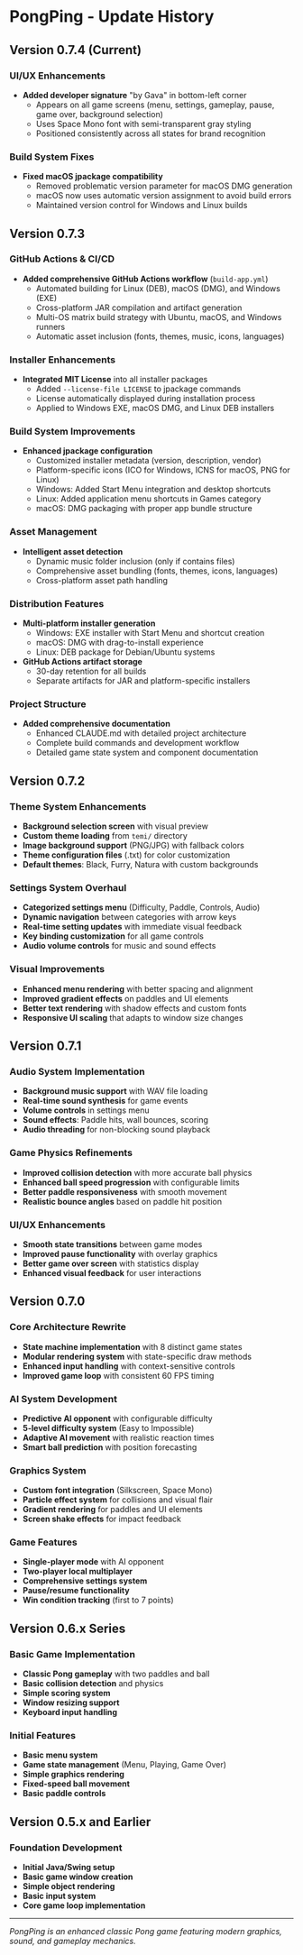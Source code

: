 # PongPing - Update History

## Version 0.7.4 (Current)

### UI/UX Enhancements
- **Added developer signature** "by Gava" in bottom-left corner
  - Appears on all game screens (menu, settings, gameplay, pause, game over, background selection)
  - Uses Space Mono font with semi-transparent gray styling
  - Positioned consistently across all states for brand recognition

### Build System Fixes
- **Fixed macOS jpackage compatibility**
  - Removed problematic version parameter for macOS DMG generation
  - macOS now uses automatic version assignment to avoid build errors
  - Maintained version control for Windows and Linux builds

## Version 0.7.3

### GitHub Actions & CI/CD
- **Added comprehensive GitHub Actions workflow** (`build-app.yml`)
  - Automated building for Linux (DEB), macOS (DMG), and Windows (EXE)
  - Cross-platform JAR compilation and artifact generation
  - Multi-OS matrix build strategy with Ubuntu, macOS, and Windows runners
  - Automatic asset inclusion (fonts, themes, music, icons, languages)

### Installer Enhancements
- **Integrated MIT License** into all installer packages
  - Added `--license-file LICENSE` to jpackage commands
  - License automatically displayed during installation process
  - Applied to Windows EXE, macOS DMG, and Linux DEB installers

### Build System Improvements
- **Enhanced jpackage configuration**
  - Customized installer metadata (version, description, vendor)
  - Platform-specific icons (ICO for Windows, ICNS for macOS, PNG for Linux)
  - Windows: Added Start Menu integration and desktop shortcuts
  - Linux: Added application menu shortcuts in Games category
  - macOS: DMG packaging with proper app bundle structure

### Asset Management
- **Intelligent asset detection**
  - Dynamic music folder inclusion (only if contains files)
  - Comprehensive asset bundling (fonts, themes, icons, languages)
  - Cross-platform asset path handling

### Distribution Features
- **Multi-platform installer generation**
  - Windows: EXE installer with Start Menu and shortcut creation
  - macOS: DMG with drag-to-install experience
  - Linux: DEB package for Debian/Ubuntu systems
- **GitHub Actions artifact storage**
  - 30-day retention for all builds
  - Separate artifacts for JAR and platform-specific installers

### Project Structure
- **Added comprehensive documentation**
  - Enhanced CLAUDE.md with detailed project architecture
  - Complete build commands and development workflow
  - Detailed game state system and component documentation

## Version 0.7.2

### Theme System Enhancements
- **Background selection screen** with visual preview
- **Custom theme loading** from `temi/` directory
- **Image background support** (PNG/JPG) with fallback colors
- **Theme configuration files** (.txt) for color customization
- **Default themes**: Black, Furry, Natura with custom backgrounds

### Settings System Overhaul
- **Categorized settings menu** (Difficulty, Paddle, Controls, Audio)
- **Dynamic navigation** between categories with arrow keys
- **Real-time setting updates** with immediate visual feedback
- **Key binding customization** for all game controls
- **Audio volume controls** for music and sound effects

### Visual Improvements
- **Enhanced menu rendering** with better spacing and alignment
- **Improved gradient effects** on paddles and UI elements
- **Better text rendering** with shadow effects and custom fonts
- **Responsive UI scaling** that adapts to window size changes

## Version 0.7.1

### Audio System Implementation
- **Background music support** with WAV file loading
- **Real-time sound synthesis** for game events
- **Volume controls** in settings menu
- **Sound effects**: Paddle hits, wall bounces, scoring
- **Audio threading** for non-blocking sound playback

### Game Physics Refinements
- **Improved collision detection** with more accurate ball physics
- **Enhanced ball speed progression** with configurable limits
- **Better paddle responsiveness** with smooth movement
- **Realistic bounce angles** based on paddle hit position

### UI/UX Enhancements
- **Smooth state transitions** between game modes
- **Improved pause functionality** with overlay graphics
- **Better game over screen** with statistics display
- **Enhanced visual feedback** for user interactions

## Version 0.7.0

### Core Architecture Rewrite
- **State machine implementation** with 8 distinct game states
- **Modular rendering system** with state-specific draw methods
- **Enhanced input handling** with context-sensitive controls
- **Improved game loop** with consistent 60 FPS timing

### AI System Development
- **Predictive AI opponent** with configurable difficulty
- **5-level difficulty system** (Easy to Impossible)
- **Adaptive AI movement** with realistic reaction times
- **Smart ball prediction** with position forecasting

### Graphics System
- **Custom font integration** (Silkscreen, Space Mono)
- **Particle effect system** for collisions and visual flair
- **Gradient rendering** for paddles and UI elements
- **Screen shake effects** for impact feedback

### Game Features
- **Single-player mode** with AI opponent
- **Two-player local multiplayer**
- **Comprehensive settings system**
- **Pause/resume functionality**
- **Win condition tracking** (first to 7 points)

## Version 0.6.x Series

### Basic Game Implementation
- **Classic Pong gameplay** with two paddles and ball
- **Basic collision detection** and physics
- **Simple scoring system**
- **Window resizing support**
- **Keyboard input handling**

### Initial Features
- **Basic menu system**
- **Game state management** (Menu, Playing, Game Over)
- **Simple graphics rendering**
- **Fixed-speed ball movement**
- **Basic paddle controls**

## Version 0.5.x and Earlier

### Foundation Development
- **Initial Java/Swing setup**
- **Basic game window creation**
- **Simple object rendering**
- **Basic input system**
- **Core game loop implementation**

---

*PongPing is an enhanced classic Pong game featuring modern graphics, sound, and gameplay mechanics.*